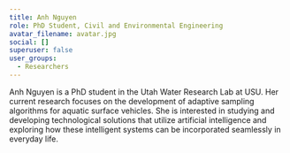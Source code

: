 ```yaml
---
title: Anh Nguyen
role: PhD Student, Civil and Environmental Engineering
avatar_filename: avatar.jpg
social: []
superuser: false
user_groups:
  - Researchers
---
```

Anh Nguyen is a PhD student in the Utah Water Research Lab at USU. Her current research focuses on the development of adaptive sampling algorithms for aquatic surface vehicles. She is interested in studying and developing technological solutions that utilize artificial intelligence and exploring how these intelligent systems can be incorporated seamlessly in everyday life.